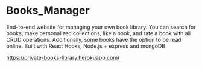 # Books_Manager

End-to-end website for managing your own book library. You can search for books, make personalized collections, like a book, and rate a book with all CRUD operations. Additionally, some books have the option to be read online. Built with React Hooks, Node.js + express and mongoDB

https://private-books-library.herokuapp.com/
